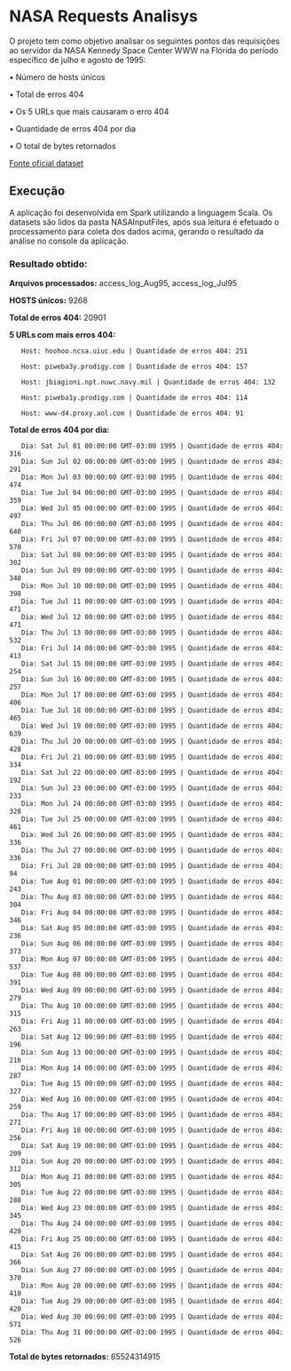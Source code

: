 # NASA Requests Analisys

O projeto tem como objetivo analisar os seguintes pontos das requisições ao servidor da NASA Kennedy Space Center WWW na Flórida do período específico de julho e agosto de 1995:

• Número de hosts únicos

• Total de erros 404

• Os 5 URLs que mais causaram o erro 404

• Quantidade de erros 404 por dia

• O total de bytes retornados

[Fonte oficial dataset](​http://ita.ee.lbl.gov/html/contrib/NASA-HTTP.html)



## Execução

A aplicação foi desenvolvida em Spark utilizando a linguagem Scala. Os datasets são lidos da pasta NASAInputFiles, após sua leitura é efetuado o processamento para coleta dos dados acima, gerando o resultado da análise no console da aplicação.

### Resultado obtido:


**Arquivos processados:** access_log_Aug95, access_log_Jul95

**HOSTS únicos:** 9268

**Total de erros 404:** 20901

**5 URLs com mais erros 404:**

       Host: hoohoo.ncsa.uiuc.edu | Quantidade de erros 404: 251

       Host: piweba3y.prodigy.com | Quantidade de erros 404: 157

       Host: jbiagioni.npt.nuwc.navy.mil | Quantidade de erros 404: 132

       Host: piweba1y.prodigy.com | Quantidade de erros 404: 114

       Host: www-d4.proxy.aol.com | Quantidade de erros 404: 91


**Total de erros 404 por dia:**

       Dia: Sat Jul 01 00:00:00 GMT-03:00 1995 | Quantidade de erros 404: 316
       Dia: Sun Jul 02 00:00:00 GMT-03:00 1995 | Quantidade de erros 404: 291
       Dia: Mon Jul 03 00:00:00 GMT-03:00 1995 | Quantidade de erros 404: 474
       Dia: Tue Jul 04 00:00:00 GMT-03:00 1995 | Quantidade de erros 404: 359
       Dia: Wed Jul 05 00:00:00 GMT-03:00 1995 | Quantidade de erros 404: 497
       Dia: Thu Jul 06 00:00:00 GMT-03:00 1995 | Quantidade de erros 404: 640
       Dia: Fri Jul 07 00:00:00 GMT-03:00 1995 | Quantidade de erros 404: 570
       Dia: Sat Jul 08 00:00:00 GMT-03:00 1995 | Quantidade de erros 404: 302
       Dia: Sun Jul 09 00:00:00 GMT-03:00 1995 | Quantidade de erros 404: 348
       Dia: Mon Jul 10 00:00:00 GMT-03:00 1995 | Quantidade de erros 404: 398
       Dia: Tue Jul 11 00:00:00 GMT-03:00 1995 | Quantidade de erros 404: 471
       Dia: Wed Jul 12 00:00:00 GMT-03:00 1995 | Quantidade de erros 404: 471
       Dia: Thu Jul 13 00:00:00 GMT-03:00 1995 | Quantidade de erros 404: 532
       Dia: Fri Jul 14 00:00:00 GMT-03:00 1995 | Quantidade de erros 404: 413
       Dia: Sat Jul 15 00:00:00 GMT-03:00 1995 | Quantidade de erros 404: 254
       Dia: Sun Jul 16 00:00:00 GMT-03:00 1995 | Quantidade de erros 404: 257
       Dia: Mon Jul 17 00:00:00 GMT-03:00 1995 | Quantidade de erros 404: 406
       Dia: Tue Jul 18 00:00:00 GMT-03:00 1995 | Quantidade de erros 404: 465
       Dia: Wed Jul 19 00:00:00 GMT-03:00 1995 | Quantidade de erros 404: 639
       Dia: Thu Jul 20 00:00:00 GMT-03:00 1995 | Quantidade de erros 404: 428
       Dia: Fri Jul 21 00:00:00 GMT-03:00 1995 | Quantidade de erros 404: 334
       Dia: Sat Jul 22 00:00:00 GMT-03:00 1995 | Quantidade de erros 404: 192
       Dia: Sun Jul 23 00:00:00 GMT-03:00 1995 | Quantidade de erros 404: 233
       Dia: Mon Jul 24 00:00:00 GMT-03:00 1995 | Quantidade de erros 404: 328
       Dia: Tue Jul 25 00:00:00 GMT-03:00 1995 | Quantidade de erros 404: 461
       Dia: Wed Jul 26 00:00:00 GMT-03:00 1995 | Quantidade de erros 404: 336
       Dia: Thu Jul 27 00:00:00 GMT-03:00 1995 | Quantidade de erros 404: 336
       Dia: Fri Jul 28 00:00:00 GMT-03:00 1995 | Quantidade de erros 404: 94
       Dia: Tue Aug 01 00:00:00 GMT-03:00 1995 | Quantidade de erros 404: 243
       Dia: Thu Aug 03 00:00:00 GMT-03:00 1995 | Quantidade de erros 404: 304
       Dia: Fri Aug 04 00:00:00 GMT-03:00 1995 | Quantidade de erros 404: 346
       Dia: Sat Aug 05 00:00:00 GMT-03:00 1995 | Quantidade de erros 404: 236
       Dia: Sun Aug 06 00:00:00 GMT-03:00 1995 | Quantidade de erros 404: 373
       Dia: Mon Aug 07 00:00:00 GMT-03:00 1995 | Quantidade de erros 404: 537
       Dia: Tue Aug 08 00:00:00 GMT-03:00 1995 | Quantidade de erros 404: 391
       Dia: Wed Aug 09 00:00:00 GMT-03:00 1995 | Quantidade de erros 404: 279
       Dia: Thu Aug 10 00:00:00 GMT-03:00 1995 | Quantidade de erros 404: 315
       Dia: Fri Aug 11 00:00:00 GMT-03:00 1995 | Quantidade de erros 404: 263
       Dia: Sat Aug 12 00:00:00 GMT-03:00 1995 | Quantidade de erros 404: 196
       Dia: Sun Aug 13 00:00:00 GMT-03:00 1995 | Quantidade de erros 404: 216
       Dia: Mon Aug 14 00:00:00 GMT-03:00 1995 | Quantidade de erros 404: 287
       Dia: Tue Aug 15 00:00:00 GMT-03:00 1995 | Quantidade de erros 404: 327
       Dia: Wed Aug 16 00:00:00 GMT-03:00 1995 | Quantidade de erros 404: 259
       Dia: Thu Aug 17 00:00:00 GMT-03:00 1995 | Quantidade de erros 404: 271
       Dia: Fri Aug 18 00:00:00 GMT-03:00 1995 | Quantidade de erros 404: 256
       Dia: Sat Aug 19 00:00:00 GMT-03:00 1995 | Quantidade de erros 404: 209
       Dia: Sun Aug 20 00:00:00 GMT-03:00 1995 | Quantidade de erros 404: 312
       Dia: Mon Aug 21 00:00:00 GMT-03:00 1995 | Quantidade de erros 404: 305
       Dia: Tue Aug 22 00:00:00 GMT-03:00 1995 | Quantidade de erros 404: 288
       Dia: Wed Aug 23 00:00:00 GMT-03:00 1995 | Quantidade de erros 404: 345
       Dia: Thu Aug 24 00:00:00 GMT-03:00 1995 | Quantidade de erros 404: 420
       Dia: Fri Aug 25 00:00:00 GMT-03:00 1995 | Quantidade de erros 404: 415
       Dia: Sat Aug 26 00:00:00 GMT-03:00 1995 | Quantidade de erros 404: 366
       Dia: Sun Aug 27 00:00:00 GMT-03:00 1995 | Quantidade de erros 404: 370
       Dia: Mon Aug 28 00:00:00 GMT-03:00 1995 | Quantidade de erros 404: 410
       Dia: Tue Aug 29 00:00:00 GMT-03:00 1995 | Quantidade de erros 404: 420
       Dia: Wed Aug 30 00:00:00 GMT-03:00 1995 | Quantidade de erros 404: 571
       Dia: Thu Aug 31 00:00:00 GMT-03:00 1995 | Quantidade de erros 404: 526

**Total de bytes retornados:** 65524314915